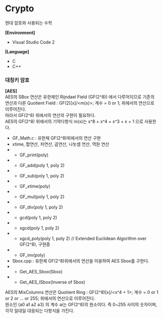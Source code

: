 # Crypto
현대 암호와 사용되는 수학

**[Environment]**
- Visual Studio Code 2

**[Language]**
- C
- C++

<h3/>대칭키 암호</h3>

**[AES]** <br>
AES의 SBox 연산은 유한체인 Rijndael Field (GF(2^8)) 에서 다루어지므로 기존의 연산과 다른 Quotient Field : GF(2)[x]/<m(x)>; 계수 = 0 or 1; 위에서의 연산으로 이루어진다. <br>
따라서 GF(2^8) 위에서의 연산의 구현이 필요하다. <br>
AES의 GF(2^8) 위에서의 기약다항식 m(x)는 x^8 + x^4 + x^3 + x + 1 으로 사용한다. <br>
- GF_Math.c : 유한체 GF(2^8)위에서의 연산 구현
- xtime, 합연산, 차연산, 곱연산, 나눗셈 연산, 역원 연산
- - GF_print(poly)
- - GF_add(poly 1, poly 2)
- - GF_sub(poly 1, poly 2)
- - GF_xtime(poly)
- - GF_mul(poly 1, poly 2)
- - GF_div(poly 1, poly 2)
- - gcd(poly 1, poly 2)
- - xgcd(poly 1, poly 2)
- - xgcd_poly(poly 1, poly 2) // Extended Euclidean Algorithm over GF(2^8), 구현중
- - GF_inv(poly)
- Sbox.cpp : 유한체 GF(2^8)위에서의 연산을 이용하여 AES Sbox를 구한다.
- - Get_AES_Sbox(Sbox)
- - Get_AES_ISbox(Inverse of Sbox)

AES의 MixColumns 연산은 Quotient Ring : GF(2^8)[x]/<x^4 + 1>; 계수 = 0 or 1 or 2 or ... or 255; 위에서의 연산으로 이루어진다. <br>
원소인 (a0 a1 a2 a3) 의 계수 ai는 GF(2^8)의 원소이다. 즉 0~255 사이의 숫자이며, 각각 일대일 대응되는 다항식을 가진다. <br>
